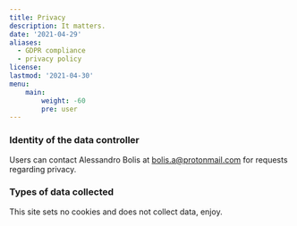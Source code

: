 ```yaml
---
title: Privacy
description: It matters.
date: '2021-04-29'
aliases:
  - GDPR compliance
  - privacy policy
license: 
lastmod: '2021-04-30'
menu:
    main: 
        weight: -60
        pre: user
---
```



### Identity of the data controller

Users can contact Alessandro Bolis at bolis.a@protonmail.com for requests regarding privacy.

### Types of data collected

This site sets no cookies and does not collect data,  enjoy.

